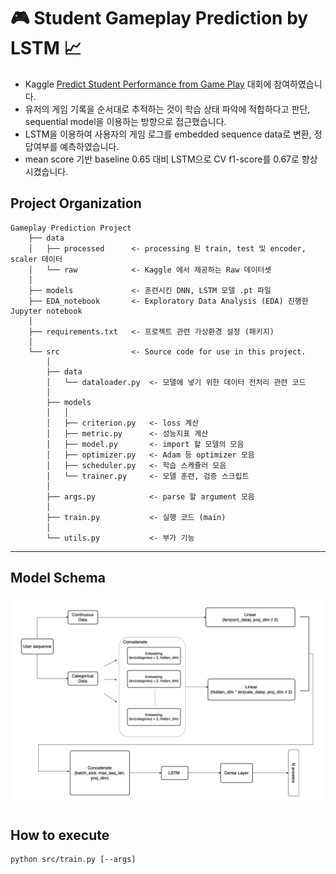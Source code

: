 🎮 Student Gameplay Prediction by LSTM 📈
==============================

- Kaggle [Predict Student Performance from Game Play](https://www.kaggle.com/competitions/predict-student-performance-from-game-play/overview) 대회에 참여하였습니다.  
- 유저의 게임 기록을 순서대로 추적하는 것이 학습 상태 파악에 적합하다고 판단, sequential model을 이용하는 방향으로 접근했습니다.
- LSTM을 이용하여 사용자의 게임 로그를 embedded sequence data로 변환, 정답여부를 예측하였습니다.
- mean score 기반 baseline 0.65 대비 LSTM으로 CV f1-score를 0.67로 향상시켰습니다.


Project Organization
------------

    Gameplay Prediction Project 
        ├── data
        │   ├── processed      <- processing 된 train, test 및 encoder, scaler 데이터
        │   └── raw            <- Kaggle 에서 제공하는 Raw 데이터셋
        │ 
        ├── models             <- 훈련시킨 DNN, LSTM 모델 .pt 파일
        ├── EDA_notebook       <- Exploratory Data Analysis (EDA) 진행한 Jupyter notebook 
        │
        ├── requirements.txt   <- 프로젝트 관련 가상환경 설정 (패키지)               
        │
        └── src                <- Source code for use in this project.
            │
            ├── data           
            │   └── dataloader.py  <- 모델에 넣기 위한 데이터 전처리 관련 코드
            │
            ├── models         
            │   │                      
            │   ├── criterion.py   <- loss 계산 
            │   ├── metric.py      <- 성능지표 계산 
            │   ├── model.py       <- import 할 모델의 모음
            │   ├── optimizer.py   <- Adam 등 optimizer 모음
            │   ├── scheduler.py   <- 학습 스케쥴러 모음
            │   └── trainer.py     <- 모델 훈련, 검증 스크립트
            │
            ├── args.py            <- parse 할 argument 모음                            
            │
            ├── train.py           <- 실행 코드 (main)
            │
            └── utils.py           <- 부가 기능

--------


## Model Schema
![](gameplay_LSTM.drawio.png)

## How to execute
```
python src/train.py [--args]
```
